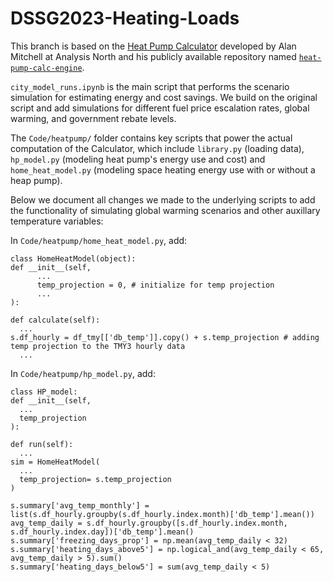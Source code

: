 # DSSG2023-Heating-Loads

This branch is based on the [Heat Pump Calculator](https://heatpump.cf/) developed by Alan Mitchell at Analysis North and his publicly available repository named [`heat-pump-calc-engine`](https://github.com/alanmitchell/heat-pump-calc-engine). 

`city_model_runs.ipynb` is the main script that performs the scenario simulation for estimating energy and cost savings. We build on the original script and add simulations for different fuel price escalation rates, global warming, and government rebate levels. 

The `Code/heatpump/` folder contains key scripts that power the actual computation of the Calculator, which include `library.py` (loading data), `hp_model.py` (modeling heat pump's energy use and cost) and `home_heat_model.py` (modeling space heating energy use with or without a heap pump).  

Below we document all changes we made to the underlying scripts to add the functionality of simulating global warming scenarios and other auxillary temperature variables: 

In `Code/heatpump/home_heat_model.py`, add: 

```
class HomeHeatModel(object):
def __init__(self, 
      ...
      temp_projection = 0, # initialize for temp projection
      ...
):
```

```
def calculate(self):
  ...
s.df_hourly = df_tmy[['db_temp']].copy() + s.temp_projection # adding temp projection to the TMY3 hourly data
  ...
```

In `Code/heatpump/hp_model.py`, add: 

```
class HP_model:
def __init__(self,
  ...
  temp_projection
):
```

```
def run(self):
  ...
sim = HomeHeatModel(
  ...
  temp_projection= s.temp_projection
)
```

```
s.summary['avg_temp_monthly'] = list(s.df_hourly.groupby(s.df_hourly.index.month)['db_temp'].mean())
avg_temp_daily = s.df_hourly.groupby([s.df_hourly.index.month, s.df_hourly.index.day])['db_temp'].mean()
s.summary['freezing_days_prop'] = np.mean(avg_temp_daily < 32)
s.summary['heating_days_above5'] = np.logical_and(avg_temp_daily < 65, avg_temp_daily > 5).sum()
s.summary['heating_days_below5'] = sum(avg_temp_daily < 5)
```
